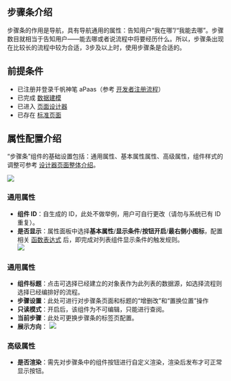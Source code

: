 
## **步骤条介绍**
 步骤条的作用是导航，具有导航通用的属性：告知用户“我在哪”/“我能去哪”。步骤数目就相当于告知用户——能去哪或者说流程中将要经历什么。所以，步骤条出现在比较长的流程中较为合适，3步及以上时，使用步骤条是合适的。

## **前提条件**  
- 已注册并登录千帆神笔 aPaas（参考 [开发者注册流程](https://cloud.tencent.com/document/product/1365/68054)）
- 已完成 [数据建模](https://cloud.tencent.com/document/product/1365/67951)
- 已进入 [页面设计器](https://cloud.tencent.com/document/product/1365/67961)
- 已存在 [标准页面](https://cloud.tencent.com/document/product/1365/67961)


## **属性配置介绍**
“步骤条”组件的基础设置包括：通用属性、基本属性属性、高级属性，组件样式的调整可参考 [设计器页面整体介绍](https://cloud.tencent.com/document/product/1365/67961#.E5.8F.B3.E4.BE.A7.E5.B1.9E.E6.80.A7.E9.9D.A2.E6.9D.BF)。

![](https://qcloudimg.tencent-cloud.cn/raw/0b9477aaae1739f5d439c48eb284180b.png)  

### **通用属性**
- **组件 ID**：自生成的 ID，此处不做举例，用户可自行更改（请勿与系统已有 ID 重复）。  
- **是否显示**：属性面板中选择**基本属性**/**显示条件**/**按钮开启**/**最右侧小图标**，配置相关 [函数表达式](https://cloud.tencent.com/document/product/1365/67905) 后，即完成对列表组件显示条件的触发规则。  
![](https://qcloudimg.tencent-cloud.cn/raw/031c4dcaf01fac8777605f6f17bcfb3d.png)  

### **通用属性**
- **组件标题**：点击可选择已经建立的对象表作为此列表的数据源，如选择流程则选择已经编排好的流程。 
- **步骤设置**：此处可进行对步骤条页面和标题的“增删改”和“置换位置”操作
- **只读模式**：开启后，该组件为不可编辑，只能进行查阅。  
- **当前步骤**：此处可更换步骤条的标签页配置。  
- **展示方向**：
![](https://qcloudimg.tencent-cloud.cn/raw/b18ef0686e833613b6b7748fb08adaf1.png)  

### **高级属性**
- **是否渲染**：需先对步骤条中的组件按钮进行自定义渲染，渲染后发布才可正常显示按钮。
